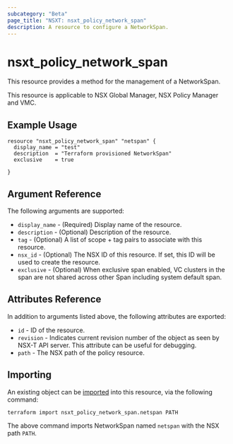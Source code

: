 ```yaml
---
subcategory: "Beta"
page_title: "NSXT: nsxt_policy_network_span"
description: A resource to configure a NetworkSpan.
---
```


# nsxt_policy_network_span

This resource provides a method for the management of a NetworkSpan.

This resource is applicable to NSX Global Manager, NSX Policy Manager and VMC.

## Example Usage

```hcl
resource "nsxt_policy_network_span" "netspan" {
  display_name = "test"
  description  = "Terraform provisioned NetworkSpan"
  exclusive    = true

}
```

## Argument Reference

The following arguments are supported:

* `display_name` - (Required) Display name of the resource.
* `description` - (Optional) Description of the resource.
* `tag` - (Optional) A list of scope + tag pairs to associate with this resource.
* `nsx_id` - (Optional) The NSX ID of this resource. If set, this ID will be used to create the resource.
* `exclusive` - (Optional) When exclusive span enabled, VC clusters in  the span are not shared across other Span including system default span.

## Attributes Reference

In addition to arguments listed above, the following attributes are exported:

* `id` - ID of the resource.
* `revision` - Indicates current revision number of the object as seen by NSX-T API server. This attribute can be useful for debugging.
* `path` - The NSX path of the policy resource.

## Importing

An existing object can be [imported][docs-import] into this resource, via the following command:

[docs-import]: https://www.terraform.io/cli/import

```
terraform import nsxt_policy_network_span.netspan PATH
```

The above command imports NetworkSpan named `netspan` with the NSX path `PATH`.

